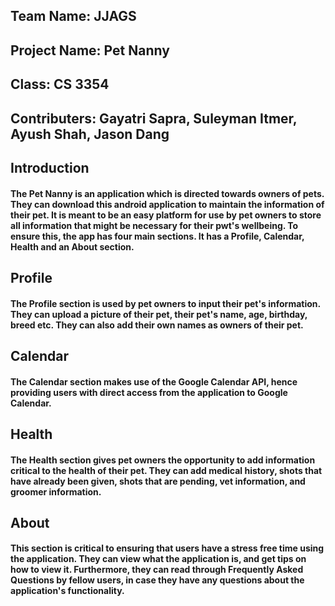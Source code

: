 ## Team Name:       JJAGS
## Project Name:    Pet Nanny 
## Class:           CS 3354
## Contributers:    Gayatri Sapra, Suleyman Itmer, Ayush Shah, Jason Dang 
###
## Introduction
#### The Pet Nanny is an application which is directed towards owners of pets. They can download this android application to maintain the information of their pet. It is meant to be an easy platform for use by pet owners to store all information that might be necessary for their pwt's wellbeing. To ensure this, the app has four main sections. It has a Profile, Calendar, Health  and an About section.

## Profile
#### The Profile section is used by pet owners to input their pet's information. They can upload a picture of their pet, their pet's name, age, birthday, breed etc. They can also add their own names as owners of their pet. 

## Calendar
#### The Calendar section makes use of the Google Calendar API, hence providing users with direct access from the application to Google Calendar.  

## Health
#### The Health section gives pet owners the opportunity to add information critical to the health of their pet. They can add medical history, shots that have already been given, shots that are pending, vet information, and groomer information. 

## About
#### This section is critical to ensuring that users have a stress free time using the application. They can view what the application is, and get tips on how to view it. Furthermore, they can read through Frequently Asked Questions by fellow users, in case they have any questions about the application's functionality.
